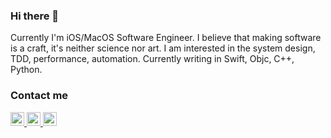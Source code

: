 ### Hi there 👋

Currently I'm iOS/MacOS Software Engineer.
I believe that making software is a craft, it's neither science nor art. 
I am interested in the system design, TDD, performance, automation.
Currently writing in Swift, Objc, C++, Python.

<!--
**gatamar/gatamar** is a ✨ _special_ ✨ repository because its `README.md` (this file) appears on your GitHub profile.

Here are some ideas to get you started:

- 🔭 I’m currently working on ...
- 🌱 I’m currently learning ...
- 👯 I’m looking to collaborate on ...
- 🤔 I’m looking for help with ...
- 💬 Ask me about ...
- 📫 How to reach me: ...
- 😄 Pronouns: ...
- ⚡ Fun fact: ...
-->

### Contact me
<a href="https://stackoverflow.com/users/2567725/olha">
  <img alt="stackoverflow" width="22px" src="https://cdn.jsdelivr.net/npm/simple-icons@3.12.3/icons/stackoverflow.svg" />
</a>
<a href="https://www.linkedin.com/in/olha-pavliuk-2ba806197/">
  <img alt="linkedin" width="22px" src="https://cdn.jsdelivr.net/npm/simple-icons@v3/icons/linkedin.svg" />
</a>
<a href="https://www.goodreads.com/user/show/38693364-olha">
  <img alt="stackoverflow" width="22px" src="https://cdn.jsdelivr.net/npm/simple-icons@3.12.3/icons/goodreads.svg" />
</a>

